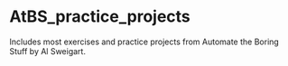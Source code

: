 # AtBS_practice_projects

Includes most exercises and practice projects from Automate the Boring Stuff by Al Sweigart.
